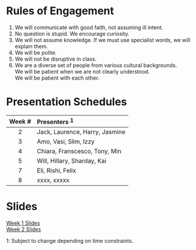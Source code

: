 # Rules of Engagement
1. We will communicate with good faith, not assuming ill intent.
2. No question is stupid. We encourage curiosity.
3. We will not assume knowledge. If we must use specialist words, we will explain them.
4. We will be polite.
5. We will not be disruptive in class. 
6. We are a diverse set of people from various cultural backgrounds.  
   We will be patient when we are not clearly understood.  
   We will be patient with each other.
   
# Presentation Schedules

|Week #|Presenters <sup>[1](#note1)<sup>                 |
|:----:|:------------------------------------------------|
|2     | Jack, Laurence, Harry, Jasmine                  |
|3     | Amo, Vasi, Slim, Izzy                           |
|4     | Chiara, Franscesco, Tony, Min                   |
|5     | Will, Hillary, Sharday, Kai                     |
|7     | Eli, Rishi, Felix                               |
|8     | xxxx, xxxxx                                     |

# Slides
[Week 1 Slides](Slides/Week1_CreateCanvas.html)  
[Week 2 Slides](Slides/Week2_WhatIsCode.html)


<a name="note1">1</a>: Subject to change depending on time constraints.
